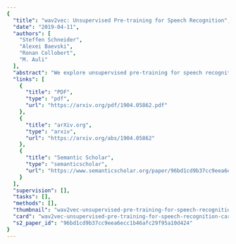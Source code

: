 ```yaml
---
{
  "title": "wav2vec: Unsupervised Pre-training for Speech Recognition",
  "date": "2019-04-11",
  "authors": [
    "Steffen Schneider",
    "Alexei Baevski",
    "Ronan Collobert",
    "M. Auli"
  ],
  "abstract": "We explore unsupervised pre-training for speech recognition by learning representations of raw audio. wav2vec is trained on large amounts of unlabeled audio data and the resulting representations are then used to improve acoustic model training. We pre-train a simple multi-layer convolutional neural network optimized via a noise contrastive binary classification task. Our experiments on WSJ reduce WER of a strong character-based log-mel filterbank baseline by up to 36% when only a few hours of transcribed data is available. Our approach achieves 2.43% WER on the nov92 test set. This outperforms Deep Speech 2, the best reported character-based system in the literature while using two orders of magnitude less labeled training data.",
  "links": [
    {
      "title": "PDF",
      "type": "pdf",
      "url": "https://arxiv.org/pdf/1904.05862.pdf"
    },
    {
      "title": "arXiv.org",
      "type": "arxiv",
      "url": "https://arxiv.org/abs/1904.05862"
    },
    {
      "title": "Semantic Scholar",
      "type": "semanticscholar",
      "url": "https://www.semanticscholar.org/paper/96bd1cd9b37cc9eea6ecc1b46afc29f95a10d424"
    }
  ],
  "supervision": [],
  "tasks": [],
  "methods": [],
  "thumbnail": "wav2vec-unsupervised-pre-training-for-speech-recognition-thumb.jpg",
  "card": "wav2vec-unsupervised-pre-training-for-speech-recognition-card.jpg",
  "s2_paper_id": "96bd1cd9b37cc9eea6ecc1b46afc29f95a10d424"
}
---
```


